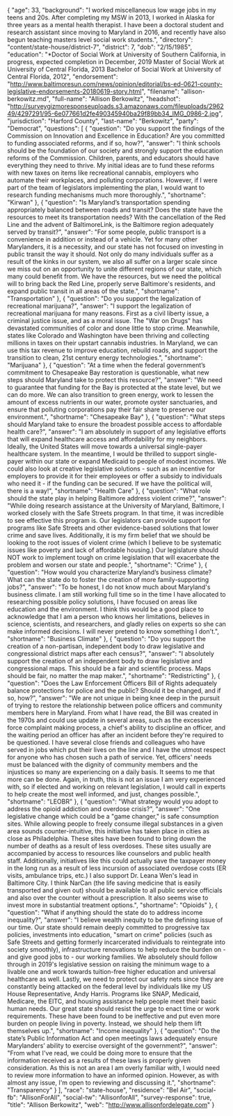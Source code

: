 {
  "age": 33,
  "background": "I worked miscellaneous low wage jobs in my teens and 20s. After completing my MSW in 2013, I worked in Alaska for three years as a mental health therapist. I have been a doctoral student and research assistant since moving to Maryland in 2016, and recently have also begun teaching masters level social work students.",
  "directory": "content/state-house/district-7",
  "district": 7,
  "dob": "2/15/1985",
  "education": "*Doctor of Social Work at University of Southern California, in progress, expected completion in December, 2019 Master of Social Work at University of Central Florida, 2013 Bachelor of Social Work at University of Central Florida, 2012",
  "endorsement": "http://www.baltimoresun.com/news/opinion/editorial/bs-ed-0621-county-legislative-endorsements-20180619-story.html",
  "filename": "allison-berkowitz.md",
  "full-name": "Allison Berkowitz",
  "headshot": "http://surveygizmoresponseuploads.s3.amazonaws.com/fileuploads/296249/4297291/95-6e077661d2fe490345940ba29f89bb34_IMG_0986-2.jpg",
  "jurisdiction": "Harford County",
  "last-name": "Berkowitz",
  "party": "Democrat",
  "questions": [
    {
      "question": "Do you support the findings of the Commission on Innovation and Excellence in Education? Are you committed to funding associated reforms, and if so, how?",
      "answer": "I think schools should be the foundation of our society and strongly support the education reforms of the Commission. Children, parents, and educators should have everything they need to thrive. My initial ideas are to fund these reforms with new taxes on items like recreational cannabis, employers who automate their workplaces, and polluting corporations. However, if I were part of the team of legislators implementing the plan, I would want to research funding mechanisms much more thoroughly.",
      "shortname": "Kirwan"
    },
    {
      "question": "Is Maryland’s transportation spending appropriately balanced between roads and transit? Does the state have the resources to meet its transportation needs? With the cancellation of the Red Line and the advent of BaltimoreLink, is the Baltimore region adequately served by transit?",
      "answer": "For some people, public transport is a convenience in addition or instead of a vehicle. Yet for many other Marylanders, it is a necessity, and our state has not focused on investing in public transit the way it should. Not only do many individuals suffer as a result of the kinks in our system, we also all suffer on a larger scale since we miss out on an opportunity to unite different regions of our state, which many could benefit from. We have the resources, but we need the political will to bring back the Red Line, properly serve Baltimore's residents, and expand public transit in all areas of the state.",
      "shortname": "Transportation"
    },
    {
      "question": "Do you support the legalization of recreational marijuana?",
      "answer": "I support the legalization of recreational marijuana for many reasons. First as a civil liberty issue, a criminal justice issue, and as a moral issue. The \"War on Drugs\" has devastated communities of color and done little to stop crime. Meanwhile, states like Colorado and Washington have been thriving and collecting millions in taxes on their upstart cannabis industries. In Maryland, we can use this tax revenue to improve education, rebuild roads, and support the transition to clean, 21st century energy technologies.",
      "shortname": "Marijuana"
    },
    {
      "question": "At a time when the federal government’s commitment to Chesapeake Bay restoration is questionable, what new steps should Maryland take to protect this resource?",
      "answer": "We need to guarantee that funding for the Bay is protected at the state level, but we can do more. We can also transition to green energy, work to lessen the amount of excess nutrients in our water, promote oyster sanctuaries, and ensure that polluting corporations pay their fair share to preserve our environment.",
      "shortname": "Chesapeake Bay"
    },
    {
      "question": "What steps should Maryland take to ensure the broadest possible access to affordable health care?",
      "answer": "I am absolutely in support of any legislative efforts that will expand healthcare access and affordability for my neighbors. Ideally, the United States will move towards a universal single-payer healthcare system. In the meantime, I would be thrilled to support single-payer within our state or expand Medicaid to people of modest incomes. We could also look at creative legislative solutions - such as an incentive for employers to provide it for their employees or offer a subsidy to individuals who need it - if the funding can be secured. If we have the political will, there is a way!",
      "shortname": "Health Care"
    },
    {
      "question": "What role should the state play in helping Baltimore address violent crime?",
      "answer": "While doing research assistance at the University of Maryland, Baltimore, I worked closely with the Safe Streets program. In that time, it was incredible to see effective this program is. Our legislators can provide support for programs like Safe Streets and other evidence-based solutions that lower crime and save lives. Additionally, it is my firm belief that we should be looking to the root issues of violent crime (which I believe to be systematic issues like poverty and lack of affordable housing.) Our legislature should NOT work to implement tough on crime legislation that will exacerbate the problem and worsen our state and people.",
      "shortname": "Crime"
    },
    {
      "question": "How would you characterize Maryland’s business climate? What can the state do to foster the creation of more family-supporting jobs?",
      "answer": "To be honest, I do not know much about Maryland's business climate. I am still working full time so in the time I have allocated to researching possible policy solutions, I have focused on areas like education and the environment. I think this would be a good place to acknowledge that I am a person who knows her limitations, believes in science, scientists, and researchers, and gladly relies on experts so she can make informed decisions. I will never pretend to know something I don't.",
      "shortname": "Business Climate"
    },
    {
      "question": "Do you support the creation of a non-partisan, independent body to draw legislative and congressional district maps after each census?",
      "answer": "I absolutely support the creation of an independent body to draw legislative and congressional maps. This should be a fair and scientific process. Maps should be fair, no matter the map maker.",
      "shortname": "Redistricting"
    },
    {
      "question": "Does the Law Enforcement Officers Bill of Rights adequately balance protections for police and the public? Should it be changed, and if so, how?",
      "answer": "We are not unique in being knee deep in the pursuit of trying to restore the relationship between police officers and community members here in Maryland. From what I have read, the Bill was created in the 1970s and could use update in several areas, such as the excessive force complaint making process, a chief's ability to discipline an officer, and the waiting period an officer has after an incident before they're required to be questioned. I have several close friends and colleagues who have served in jobs which put their lives on the line and I have the utmost respect for anyone who has chosen such a path of service. Yet, officers' needs must be balanced with the dignity of community members and the injustices so many are experiencing on a daily basis. It seems to me that more can be done. Again, in truth, this is not an issue I am very experienced with, so if elected and working on relevant legislation, I would call in experts to help create the most well informed, and just, changes possible.",
      "shortname": "LEOBR"
    },
    {
      "question": "What strategy would you adopt to address the opioid addiction and overdose crisis?",
      "answer": "One legislative change which could be a \"game changer,\" is safe consumption sites. While allowing people to freely consume illegal substances in a given area sounds counter-intuitive, this initiative has taken place in cities as close as Philadelphia. These sites have been found to bring down the number of deaths as a result of less overdoses. These sites usually are accompanied by access to resources like counselors and public health staff. Additionally, initiatives like this could actually save the taxpayer money in the long run as a result of less incursion of associated overdose costs (ER visits, ambulance trips, etc.) I also support Dr. Leana Wen's lead in Baltimore City. I think NarCan (the life saving medicine that is easily transported and given out) should be available to all public service officials and also over the counter without a prescription. It also seems wise to invest more in substantial treatment options.",
      "shortname": "Opioids"
    },
    {
      "question": "What if anything should the state do to address income inequality?",
      "answer": "I believe wealth inequity to be the defining issue of our time. Our state should remain deeply committed to progressive tax policies, investments into education, \"smart on crime\" policies (such as Safe Streets and getting formerly incarcerated individuals to reintegrate into society smoothly), infrastructure renovations to help reduce the burden on - and give good jobs to - our working families. We absolutely should follow through in 2019's legislative session on raising the minimum wage to a livable one and work towards tuition-free higher education and universal healthcare as well. Lastly, we need to protect our safety nets since they are constantly being attacked on the federal level by individuals like my US House Representative, Andy Harris. Programs like SNAP, Medicaid, Medicare, the EITC, and housing assistance help people meet their basic human needs. Our great state should resist the urge to enact time or work requirements. These have been found to be ineffective and put even more burden on people living in poverty. Instead, we should help them lift themselves up.",
      "shortname": "Income inequality"
    },
    {
      "question": "Do the state’s Public Information Act and open meetings laws adequately ensure Marylanders’ ability to exercise oversight of the government?",
      "answer": "From what I've read, we could be doing more to ensure that the information received as a results of these laws is properly given consideration. As this is not an area I am overly familiar with, I would need to review more information to have an informed opinion. However, as with almost any issue, I'm open to reviewing and discussing it.",
      "shortname": "Transparency"
    }
  ],
  "race": "state-house",
  "residence": "Bel Air",
  "social-fb": "AllisonForAll",
  "social-tw": "AllisonforAll",
  "survey-response": true,
  "title": "Allison Berkowitz",
  "web": "http://www.allisonfordelegate.com"
}
